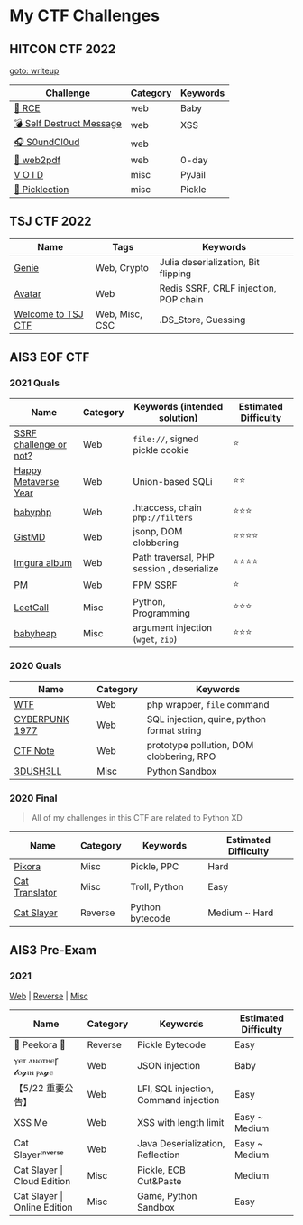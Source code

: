 # My CTF Challenges

## HITCON CTF 2022

[goto: writeup](https://blog.splitline.tw/hitcon-ctf-2022/)

| Challenge                                          | Category | Keywords |
| -------------------------------------------------- | -------- | -------- |
| [🎲 RCE](hitcon-ctf/2022/web/rce)                   | web      | Baby     |
| [💣 Self Destruct Message](hitcon-ctf/2022/web/sdm) | web      | XSS      |
| [🎧 S0undCl0ud](hitcon-ctf/2022/web/S0undCl0ud)     | web      |          |
| [📃 web2pdf](hitcon-ctf/2022/web/web2pdf)           | web      | 0-day    |
| [V O I D](hitcon-ctf/2022/misc/void)               | misc     | PyJail   |
| [🥒 Picklection](hitcon-ctf/2022/misc/picklection)   | misc     | Pickle   |

## TSJ CTF 2022

 | Name                                                | Tags           | Keywords                              |
 | --------------------------------------------------- | -------------- | ------------------------------------- |
 | [Genie](./tsj-ctf/genie/)                           | Web, Crypto    | Julia deserialization, Bit flipping   |
 | [Avatar](./tsj-ctf/avatar/)                         | Web            | Redis SSRF, CRLF injection, POP chain |
 | [Welcome to TSJ CTF](./tsj-ctf/welcome-to-tsj-ctf/) | Web, Misc, CSC | .DS_Store, Guessing                   |


## AIS3 EOF CTF

### 2021 Quals

   | Name                                                                  | Category | Keywords (intended solution)              | Estimated Difficulty |
   | --------------------------------------------------------------------- | -------- | ----------------------------------------- | -------------------- |
   | [SSRF challenge or not?](ais3-eof/2021-quals/Web/ssrf-or-not/)        | Web      | `file://`, signed pickle cookie           | ⭐                    |
   | [Happy Metaverse Year](ais3-eof/2021-quals/Web/happy-metaverse-year/) | Web      | Union-based SQLi                          | ⭐⭐                   |
   | [babyphp](ais3-eof/2021-quals/Web/babyphp/)                           | Web      | .htaccess, chain `php://filters`          | ⭐⭐⭐                  |
   | [GistMD](ais3-eof/2021-quals/Web/gistmd/)                             | Web      | jsonp, DOM clobbering                     | ⭐⭐⭐⭐                 |
   | [Imgura album](ais3-eof/2021-quals/Web/imgura-album/)                 | Web      | Path traversal, PHP session , deserialize | ⭐⭐⭐⭐                 |
   | [PM](ais3-eof/2021-quals/Web/pm/)                                     | Web      | FPM SSRF                                  | ⭐                    |
   | [LeetCall](ais3-eof/2021-quals/Misc/leetcall/)                        | Misc     | Python, Programming                       | ⭐⭐⭐                  |
   | [babyheap](ais3-eof/2021-quals/Misc/babyheap/)                        | Misc     | argument injection (`wget`, `zip`)        | ⭐⭐⭐                  |
   

### 2020 Quals

   | Name                                                    | Category | Keywords                                   |
   | ------------------------------------------------------- | -------- | ------------------------------------------ |
   | [WTF](ais3-eof/2020-quals/Web/what-the-file)            | Web      | php wrapper, `file` command                |
   | [CYBERPUNK 1977](ais3-eof/2020-quals/Web/CYBERPUNK1977) | Web      | SQL injection, quine, python format string |
   | [CTF Note](ais3-eof/2020-quals/Web/ctf-note)            | Web      | prototype pollution, DOM clobbering, RPO   |
   | [3DUSH3LL](ais3-eof/2020-quals/Misc/3DUSH3LL)           | Misc     | Python Sandbox                             |


### 2020 Final

> All of my challenges in this CTF are related to Python XD

   | Name                                                 | Category | Keywords        | Estimated Difficulty |
   | ---------------------------------------------------- | -------- | --------------- | -------------------- |
   | [Pikora](ais3-eof/2020-final/pikora)                 | Misc     | Pickle, PPC     | Hard                 |
   | [Cat Translator](ais3-eof/2020-final/cat-translator) | Misc     | Troll, Python   | Easy                 |
   | [Cat Slayer](ais3-eof/2020-final/cat-slayer)         | Reverse  | Python bytecode | Medium ~ Hard        |


## AIS3 Pre-Exam

### 2021
   [Web](ais3-pre-exam/2021/Web/) | [Reverse](ais3-pre-exam/2021/Reverse/) | [Misc](ais3-pre-exam/2021/Misc/)

   | Name                         | Category | Keywords                              | Estimated Difficulty |
   | ---------------------------- | -------- | ------------------------------------- | -------------------- |
   | 🐰 Peekora 🥒                  | Reverse  | Pickle Bytecode                       | Easy                 |
   | ⲩⲉⲧ ⲁⲛⲟⲧⲏⲉꞅ 𝓵ⲟ𝓰ⲓⲛ ⲣⲁ𝓰ⲉ       | Web      | JSON injection                        | Baby                 |
   | 【5/22 重要公告】            | Web      | LFI, SQL injection, Command injection | Easy                 |
   | XSS Me                       | Web      | XSS with length limit                 | Easy ~ Medium        |
   | Cat Slayerᴵⁿᵛᵉʳˢᵉ            | Web      | Java Deserialization, Reflection      | Easy ~ Medium        |
   | Cat Slayer \| Cloud Edition  | Misc     | Pickle, ECB Cut&Paste                 | Medium               |
   | Cat Slayer \| Online Edition | Misc     | Game, Python Sandbox                  | Easy                 |
   
